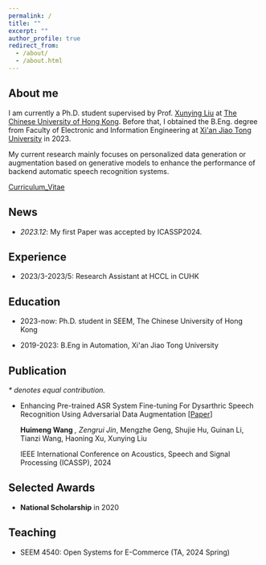 ```yaml
---
permalink: /
title: ""
excerpt: ""
author_profile: true
redirect_from: 
  - /about/
  - /about.html
---
```

## About me
I am currently a Ph.D. student supervised by Prof. [Xunying Liu](https://www1.se.cuhk.edu.hk/~xyliu/) at [The Chinese University of Hong Kong](https://www.cuhk.edu.hk/chinese/). Before that, I obtained the B.Eng. degree from Faculty of Electronic and Information Engineering at [Xi'an Jiao Tong University](http://www.xjtu.edu.cn/) in 2023.

My current research mainly focuses on personalized data generation or augmentation based on generative models to enhance the performance of backend automatic speech recognition systems.

[Curriculum_Vitae](https://drive.google.com/file/d/1VnDXiqgZZxD0RPumyaTGcaP4O97ar8dX/view?usp=drive_link)

## News
- *2023.12*: My first Paper was accepted by ICASSP2024.

## Experience

- 2023/3-2023/5: Research Assistant at HCCL in CUHK

## Education

- 2023-now: Ph.D. student in SEEM, The Chinese University of Hong Kong

- 2019-2023: B.Eng in Automation, Xi'an Jiao Tong University

## Publication
*\* denotes equal contribution.*

- Enhancing Pre-trained ASR System Fine-tuning For Dysarthric Speech Recognition Using Adversarial Data Augmentation [[Paper](https://arxiv.org/pdf/2401.00662.pdf)]

  **Huimeng Wang**<sup>*</sup> , Zengrui Jin<sup>*</sup>, Mengzhe Geng, Shujie Hu, Guinan Li, Tianzi Wang, Haoning Xu, Xunying Liu

  IEEE International Conference on Acoustics, Speech and Signal Processing (ICASSP), 2024

## Selected Awards
- **National Scholarship** in 2020

## Teaching
- SEEM 4540: Open Systems for E-Commerce (TA, 2024 Spring)


